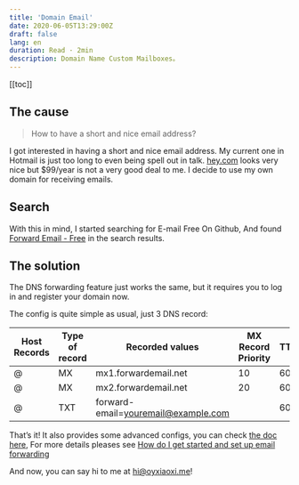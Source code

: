 ```yaml
---
title: 'Domain Email'
date: 2020-06-05T13:29:00Z
draft: false
lang: en
duration: Read · 2min
description: Domain Name Custom Mailboxes。
---
```


[[toc]]

## The cause

> How to have a short and nice email address?

I got interested in having a short and nice email address. My current one in Hotmail is just too long to even being spell out in talk. [hey.com](https://www.hey.com/)   looks very nice but $99/year is not a very good deal to me. I decide to use my own domain for receiving emails.

## Search

With this in mind, I started searching for E-mail Free On Github, And found [Forward Email - Free](https://github.com/forwardemail) in the search results.

## The solution

The DNS forwarding feature just works the same, but it requires you to log in and register your domain now.

The config is quite simple as usual, just 3 DNS record:

| Host Records   | Type of record  | Recorded values           | MX Record Priority | TTL |
| -------------- | --------------- | ------------------------- | ------------------ | --- |
| @              | MX              | mx1.forwardemail.net      | 10                 | 600 |
| @              | MX              | mx2.forwardemail.net      | 20                 | 600 |
| @              | TXT             | forward-email=youremail@example.com |          | 600 |

That’s it! It also provides some advanced configs, you can check [the doc here](https://forwardemail.net/en/faq), For more details pleases see [How do I get started and set up email forwarding](https://forwardemail.net/en/faq#lazyframe-MEheS8gM4Xs)

And now, you can say hi to me at [hi@oyxiaoxi.me](mailto:hi@oyxiaoxi.me)!
